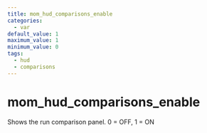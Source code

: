 ```yaml
---
title: mom_hud_comparisons_enable
categories:
  - var
default_value: 1
maximum_value: 1
minimum_value: 0
tags:
  - hud
  - comparisons
---
```


# mom_hud_comparisons_enable

Shows the run comparison panel. 0 = OFF, 1 = ON

